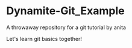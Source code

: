 # Dynamite-Git_Example
A throwaway repository for a git tutorial by anita

Let's learn git basics together!

